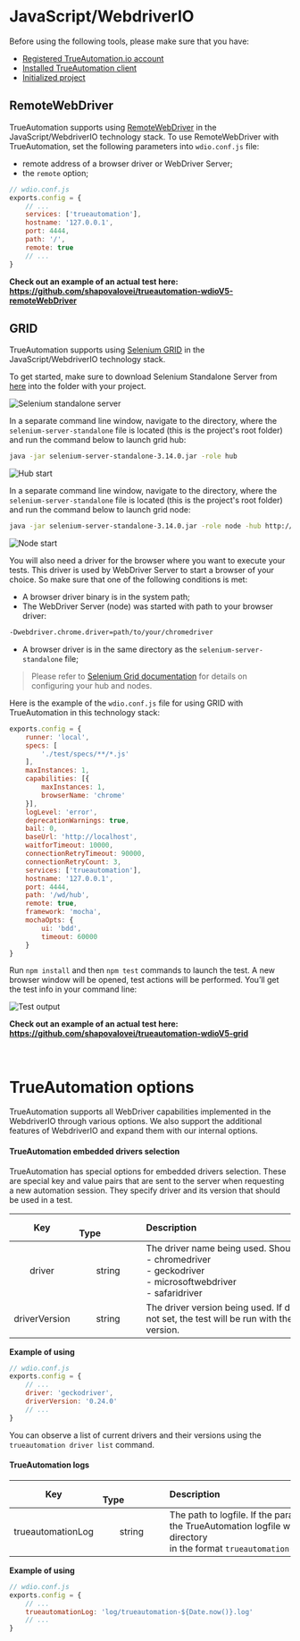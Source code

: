 # JavaScript/WebdriverIO

Before using the following tools, please make sure that you have:
- [Registered TrueAutomation.io account](https://app.trueautomation.io/auth/signup)
- [Installed TrueAutomation client](/getting-started/installation.md ':target=_blank')
- [Initialized project](/initializing/initializing-automatically.md ':target=_blank')

## RemoteWebDriver

TrueAutomation supports using [RemoteWebDriver](https://github.com/SeleniumHQ/selenium/wiki/RemoteWebDriver) in the JavaScript/WebdriverIO technology stack. To use RemoteWebDriver with TrueAutomation, set the following parameters into `wdio.conf.js` file:
- remote address of a browser driver or WebDriver Server;
- the `remote` option;

```js
// wdio.conf.js
exports.config = {
    // ...
    services: ['trueautomation'],
    hostname: '127.0.0.1',
    port: 4444,
    path: '/',
    remote: true
    // ...
}
```

**Check out an example of an actual test here: https://github.com/shapovalovei/trueautomation-wdioV5-remoteWebDriver**

## GRID

TrueAutomation supports using [Selenium GRID](https://www.seleniumhq.org/docs/07_selenium_grid.jsp) in the JavaScript/WebdriverIO technology stack.

To get started, make sure to download Selenium Standalone Server from [here](https://docs.seleniumhq.org/download/) into the folder with your project.

![Selenium standalone server](../_images/seleniumStandaloneServer.png 'Test output')

In a separate command line window, navigate to the directory, where the `selenium-server-standalone` file  is located (this is the project's root folder) and run the command below to launch grid hub:    

```bash
java -jar selenium-server-standalone-3.14.0.jar -role hub
```

![Hub start](../_images/hub_start.png 'Test output')

In a separate command line window, navigate to the directory, where the `selenium-server-standalone` file  is located (this is the project's root folder) and run the command below to launch grid node:

```bash
java -jar selenium-server-standalone-3.14.0.jar -role node -hub http://localhost:4444/grid/register
```

![Node start](../_images/node_start.png 'Test output')

You will also need a driver for the browser where you want to execute your tests. This driver is used by WebDriver Server to start a browser of your choice. So make sure that one of the following conditions is met:

- A browser driver binary is in the system path;
- The WebDriver Server (node) was started with path to your browser driver:

```bash
-Dwebdriver.chrome.driver=path/to/your/chromedriver
```

- A browser driver is in the same directory as the `selenium-server-standalone` file;

> Please refer to [Selenium Grid documentation](https://github.com/SeleniumHQ/selenium/wiki/Grid2) for details on configuring your hub and nodes.

Here is the example of the `wdio.conf.js` file for using GRID with TrueAutomation in this technology stack:

```js
exports.config = {
    runner: 'local',
    specs: [
        './test/specs/**/*.js'
    ],
    maxInstances: 1,
    capabilities: [{
        maxInstances: 1,
        browserName: 'chrome'
    }],
    logLevel: 'error',
    deprecationWarnings: true,
    bail: 0,
    baseUrl: 'http://localhost',
    waitforTimeout: 10000,
    connectionRetryTimeout: 90000,
    connectionRetryCount: 3,
    services: ['trueautomation'],
    hostname: '127.0.0.1',
    port: 4444,
    path: '/wd/hub',
    remote: true,
    framework: 'mocha',
    mochaOpts: {
        ui: 'bdd',
        timeout: 60000
    }
}
```

Run `npm install` and then `npm test` commands to launch the test. A new browser window will be opened, test actions will be performed. You’ll get the test info in your command line:

![Test output](../_images/wdio-test.png 'Test output')

**Check out an example of an actual test here: https://github.com/shapovalovei/trueautomation-wdioV5-grid**

<br>

# TrueAutomation options

TrueAutomation supports all WebDriver capabilities implemented in the WebdriverIO through various options. We also support the additional features of WebdriverIO and expand them with our internal options.

#### TrueAutomation embedded drivers selection

TrueAutomation has special options for embedded drivers selection. These are special key and value pairs that are sent to the server when requesting a new automation session. They specify driver and its version that should be used in a test.

|**Key**| &nbsp;&nbsp;&nbsp;&nbsp;&emsp;&emsp;&emsp;**Type**&nbsp;&nbsp;&nbsp;&nbsp;&emsp;&emsp;&emsp; | **Description**&emsp;&emsp;&emsp;&emsp;&emsp;&emsp;&emsp;&emsp;&emsp;&emsp;&emsp;&emsp;&emsp;&emsp;&emsp;&emsp;&emsp;&emsp;&emsp;&emsp;&emsp;&emsp;&emsp;&emsp;&emsp;|
|:---:|:---:|:---|
|driver| string | The driver name being used. Should be one of: <br>- chromedriver<br>- geckodriver<br>- microsoftwebdriver<br>- safaridriver|
|driverVersion| string | The driver version being used. If driver version is <br>not set, the test will be run with the latest driver <br>version.<br>|

**Example of using**

```js
// wdio.conf.js
exports.config = {
    // ...
    driver: 'geckodriver',
    driverVersion: '0.24.0'
    // ...
}
```

You can observe a list of current drivers and their versions using the `trueautomation driver list` command.

#### TrueAutomation logs

|**Key**| &nbsp;&nbsp;&nbsp;&nbsp;&emsp;&emsp;&emsp;**Type**&nbsp;&nbsp;&nbsp;&nbsp;&emsp;&emsp;&emsp; | **Description**&emsp;&emsp;&emsp;&emsp;&emsp;&emsp;&emsp;&emsp;&emsp;&emsp;&emsp;&emsp;&emsp;&emsp;&emsp;&emsp;&emsp;&emsp;&emsp;&emsp;&emsp;&emsp;|
|:---:|:---:|:---|
|trueautomationLog| string | The path to logfile. If the parameter is not set, <br>the TrueAutomation logfile will be saved to the `log` directory <br>in the format `trueautomation-${Date.now()}.log`.|

**Example of using**

```js
// wdio.conf.js
exports.config = {
    // ...
    trueautomationLog: 'log/trueautomation-${Date.now()}.log'
    // ...
}
```
